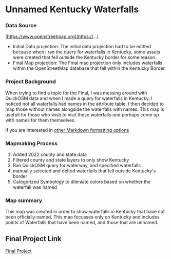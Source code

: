 
# Unnamed Kentucky Waterfalls



### Data Source

[https://www.openstreetmap.org](https://...)

* Initial Data projection: The initial data projection had to be editted because when i ran the query for waterfalls in Kentucky, some assets were created that fell outside the Kentucky border for some reason.
* Final Map projection: The Final mao projection only includes waterfalls within the OpenStreetMap database that fell within the Kentucky Border. 

### Project Background
When trying to find a topic for the Final, I was messing around with QuickOSM data and when I made a query for waterfalls in Kentucky, I noticed not all waterfalls had names in the attribute table. I then decided to map those without names alongside the waterfalls with names. This map is usefull for those who wish to visit these waterfalls and perhaps come up with names for them themselves. 

If you are interested in [other Markdown formatting options](https://www.markdownguide.org/basic-syntax/)


### Mapmaking Process


1. Added 2022 county and state data
2. Filtered county and state layers to only show Kentucky
3. Ran QuickOSM query for waterway, and specified waterfalls
4. manually selected and delted waterfalls that fell outside Kentucky's border
5. Categorized Symbology to dileniate colors based on whether the waterfall was named 
### Map summary

This map was created in order to show waterfalls in Kentucky that have not been officially named. This mao focusses only on Kentucky and includes points of Waterfalls that have been named, and those that are unnamed.


## Final Project Link

<a href="index.html" title="Final Project">Final Project</a>